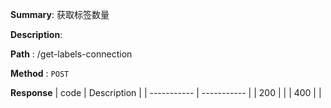 **Summary**: 获取标签数量

**Description**:

**Path** : /get-labels-connection

**Method** : `POST`

**Response**
| code      | Description |
| ----------- | ----------- |
|  200   |       |
|  400   |       |

